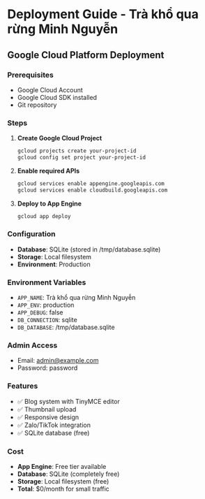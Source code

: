 # Deployment Guide - Trà khổ qua rừng Minh Nguyễn

## Google Cloud Platform Deployment

### Prerequisites
- Google Cloud Account
- Google Cloud SDK installed
- Git repository

### Steps

1. **Create Google Cloud Project**
   ```bash
   gcloud projects create your-project-id
   gcloud config set project your-project-id
   ```

2. **Enable required APIs**
   ```bash
   gcloud services enable appengine.googleapis.com
   gcloud services enable cloudbuild.googleapis.com
   ```

3. **Deploy to App Engine**
   ```bash
   gcloud app deploy
   ```

### Configuration

- **Database**: SQLite (stored in /tmp/database.sqlite)
- **Storage**: Local filesystem
- **Environment**: Production

### Environment Variables
- `APP_NAME`: Trà khổ qua rừng Minh Nguyễn
- `APP_ENV`: production
- `APP_DEBUG`: false
- `DB_CONNECTION`: sqlite
- `DB_DATABASE`: /tmp/database.sqlite

### Admin Access
- Email: admin@example.com
- Password: password

### Features
- ✅ Blog system with TinyMCE editor
- ✅ Thumbnail upload
- ✅ Responsive design
- ✅ Zalo/TikTok integration
- ✅ SQLite database (free)

### Cost
- **App Engine**: Free tier available
- **Database**: SQLite (completely free)
- **Storage**: Local filesystem (free)
- **Total**: $0/month for small traffic
